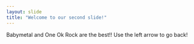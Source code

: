 ```yaml
---
layout: slide
title: "Welcome to our second slide!"
---
```

Babymetal and One Ok Rock are the best!!
Use the left arrow to go back!